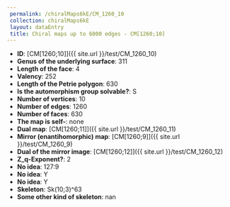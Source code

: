 ```yaml
--- 
 permalink: /chiralMaps6kE/CM_1260_10 
 collection: chiralMaps6kE
 layout: dataEntry
 title: Chiral maps up to 6000 edges - CM[1260;10]
---
```


- **ID**: [CM[1260;10]]({{ site.url }}/test/CM_1260_10)
- **Genus of the underlying surface**: 311
- **Length of the face**: 4
- **Valency**: 252
- **Length of the Petrie polygon**: 630
- **Is the automorphism group solvable?**: S
- **Number of vertices**: 10
- **Number of edges**: 1260
- **Number of faces**: 630
- **The map is self-**: none
- **Dual map**: [CM[1260;11]]({{ site.url }}/test/CM_1260_11)
- **Mirror (enantihomorphic) map**: [CM[1260;9]]({{ site.url }}/test/CM_1260_9)
- **Dual of the mirror image**: [CM[1260;12]]({{ site.url }}/test/CM_1260_12)
- **Z_q-Exponent?**: 2
- **No idea**:  127:9
- **No idea**: Y
- **No idea**: Y
- **Skeleton**: Sk(10;3)^63
- **Some other kind of skeleton**: nan
